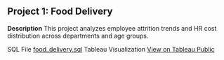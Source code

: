 ## **Project 1: Food Delivery**
**Description**
This project analyzes employee attrition trends and HR cost distribution across departments and age groups.

SQL File
[food_delivery.sql](https://github.com/Mohamad-Rezvani/Data-Analyst-Projects/blob/main/HR_Cost_Project/sql_queries.sql)
Tableau Visualization
[View on Tableau Public](https://public.tableau.com/app/profile/arya.rezvani/viz/HRProject_17530470251710/Dashboard1)
